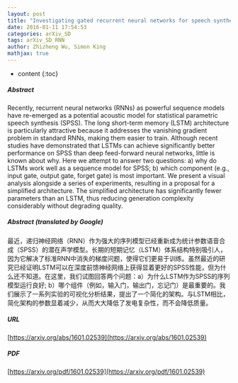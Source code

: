 ```yaml
---
layout: post
title: "Investigating gated recurrent neural networks for speech synthesis"
date: 2016-01-11 17:54:53
categories: arXiv_SD
tags: arXiv_SD RNN
author: Zhizheng Wu, Simon King
mathjax: true
---
```


* content
{:toc}

##### Abstract
Recently, recurrent neural networks (RNNs) as powerful sequence models have re-emerged as a potential acoustic model for statistical parametric speech synthesis (SPSS). The long short-term memory (LSTM) architecture is particularly attractive because it addresses the vanishing gradient problem in standard RNNs, making them easier to train. Although recent studies have demonstrated that LSTMs can achieve significantly better performance on SPSS than deep feed-forward neural networks, little is known about why. Here we attempt to answer two questions: a) why do LSTMs work well as a sequence model for SPSS; b) which component (e.g., input gate, output gate, forget gate) is most important. We present a visual analysis alongside a series of experiments, resulting in a proposal for a simplified architecture. The simplified architecture has significantly fewer parameters than an LSTM, thus reducing generation complexity considerably without degrading quality.

##### Abstract (translated by Google)
最近，递归神经网络（RNN）作为强大的序列模型已经重新成为统计参数语音合成（SPSS）的潜在声学模型。长期的短期记忆（LSTM）体系结构特别吸引人，因为它解决了标准RNN中消失的梯度问题，使得它们更易于训练。虽然最近的研究已经证明LSTM可以在深度前馈神经网络上获得显着更好的SPSS性能，但为什么还不知道。在这里，我们试图回答两个问题：a）为什么LSTM作为SPSS的序列模型运行良好; b）哪个组件（例如，输入门，输出门，忘记门）是最重要的。我们展示了一系列实验的可视化分析结果，提出了一个简化的架构。与LSTM相比，简化架构的参数显着减少，从而大大降低了发电复杂性，而不会降低质量。

##### URL
[https://arxiv.org/abs/1601.02539](https://arxiv.org/abs/1601.02539)

##### PDF
[https://arxiv.org/pdf/1601.02539](https://arxiv.org/pdf/1601.02539)

